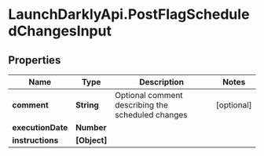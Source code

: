 # LaunchDarklyApi.PostFlagScheduledChangesInput

## Properties

Name | Type | Description | Notes
------------ | ------------- | ------------- | -------------
**comment** | **String** | Optional comment describing the scheduled changes | [optional] 
**executionDate** | **Number** |  | 
**instructions** | **[Object]** |  | 


